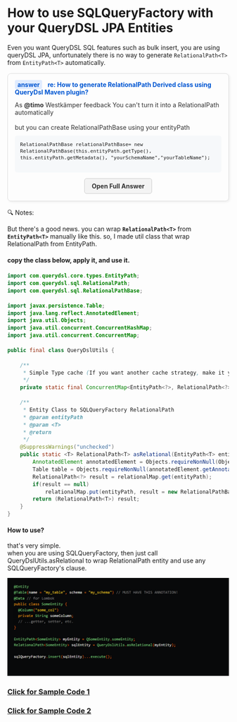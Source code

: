
# How to use SQLQueryFactory with your QueryDSL JPA Entities

Even you want QueryDSL SQL features such as bulk insert, you are using queryDSL JPA, unfortunately there is no way to generate  ```RelationalPath<T>``` from ```EntityPath<T>``` automatically.


<div style="border: 1px solid #ddd; padding: 16px; border-radius: 8px; margin: 16px 0; box-shadow: 2px 2px 5px #eee;">
  <div style="font-size: 14px; color: #555;">
    <span style="background-color: #e0ecff; color: #0056d2; padding: 2px 6px; border-radius: 4px; font-weight: bold;">answer</span>
    <a href="https://stackoverflow.com/questions/33608023/how-to-generate-relationalpath-derived-class-using-querydsl-maven-plugin/53675800#53675800" style="margin-left: 8px; font-weight: bold; color: #0056d2; text-decoration: none;">
      re: How to generate RelationalPath Derived class using QueryDsl Maven plugin?
    </a>
  </div>

  <div style="margin-top: 12px; font-size: 14px; color: #333;">
    As <strong>@timo</strong> Westkämper feedback You can't turn it into a RelationalPath automatically<br><br>
    but you can create RelationalPathBase using your entityPath
  </div>

  <pre style="background-color: #f6f8fa; padding: 12px; border-radius: 6px; overflow-x: auto; font-size: 13px; margin-top: 10px;">
<code>RelationalPathBase relationalPathBase= new RelationalPathBase(this.entityPath.getType(), this.entityPath.getMetadata(), "yourSchemaName","yourTableName");</code>
  </pre>

  <div style="text-align: center; margin-top: 12px;">
    <a href="https://stackoverflow.com/questions/33608023/how-to-generate-relationalpath-derived-class-using-querydsl-maven-plugin/53675800#53675800"
       target="_blank"
       style="background-color: #f3f3f3; border: 1px solid #ccc; padding: 8px 16px; border-radius: 5px; text-decoration: none; color: #333; font-weight: bold; display: inline-block;">
      Open Full Answer
    </a>
  </div>


</div>

🔍 Notes:

But there's a good news. you can wrap **```RelationalPath<T>```** from **```EntityPath<T>```** manually like this. so, I made util class that wrap RelationalPath<T> from EntityPath<T>.


#### copy the class below, apply it, and use it.
```java
import com.querydsl.core.types.EntityPath;
import com.querydsl.sql.RelationalPath;
import com.querydsl.sql.RelationalPathBase;

import javax.persistence.Table;
import java.lang.reflect.AnnotatedElement;
import java.util.Objects;
import java.util.concurrent.ConcurrentHashMap;
import java.util.concurrent.ConcurrentMap;

public final class QueryDslUtils {

    /**
     * Simple Type cache (If you want another cache strategy, make it your own.)
     */
    private static final ConcurrentMap<EntityPath<?>, RelationalPath<?>> relationalMap = new ConcurrentHashMap<>();

    /**
     * Entity Class to SQLQueryFactory RelationalPath
     * @param entityPath
     * @param <T>
     * @return
     */
    @SuppressWarnings("unchecked")
    public static <T> RelationalPath<T> asRelational(EntityPath<T> entityPath) {
        AnnotatedElement annotatedElement = Objects.requireNonNull(Objects.requireNonNull(entityPath, "entityPath is null").getAnnotatedElement(), "no annotation");
        Table table = Objects.requireNonNull(annotatedElement.getAnnotation(Table.class), "no entity table");
        RelationalPath<?> result = relationalMap.get(entityPath);
        if(result == null)
            relationalMap.put(entityPath, result = new RelationalPathBase<T>(entityPath.getType(), entityPath.getMetadata(), table.schema(), table.name()));
        return (RelationalPath<T>) result;
    }
}

```

#### How to use? 
that's very simple. </br>
when you are using SQLQueryFactory, then just call QueryDslUtils.asRelational to wrap RelationalPath entity and use any SQLQueryFactory's clause.

![Code Snipet](./images/how_to_use.png)

### [Click for Sample Code 1](../code-generator/src/test/java/xio/ilan/test/BulkQueryDslSqlTest.java)
### [Click for Sample Code 2](../code-generator/src/test/java/xio/ilan/test/CustomQueryDslSqlTest.java)
